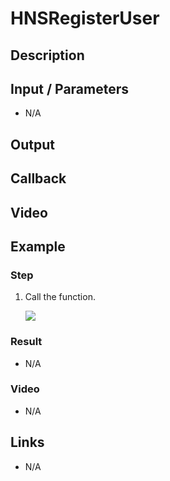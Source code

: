 # HNSRegisterUser

## Description



## Input / Parameters

- N/A

## Output

## Callback

## Video

## Example



### Step

1. Call the function. <br />
    
    ![](./push-notify-step-1.png)
    
### Result

- N/A

### Video

- N/A
<!--[![Video](http://i.imgur.com/Ot5DWAW.png)](https://youtu.be/StTqXEQ2l-Y?t=35s)-->

## Links

- N/A